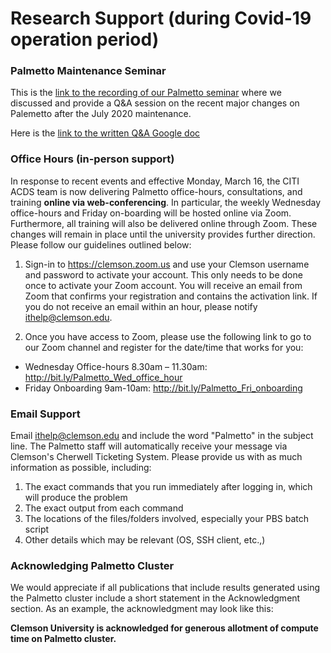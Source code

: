 # Research Support (during Covid-19 operation period)

### Palmetto Maintenance Seminar

This is the [link to the recording of our Palmetto seminar](https://clemson.zoom.us/rec/share/581wNKzX-D5LX6uU5l_NAqQeDofHaaa8g3NK_PVZy06Geob3uW-ZRe2_wEZYD8tS) 
where we discussed and provide a Q&A session on the recent major changes on Palemetto after the 
July 2020 maintenance. 

Here is the [link to the written Q&A Google doc](https://docs.google.com/document/d/1bfKIg0vK8WtLE2htL3o8uZr0JdMaQh3SCRowmTc4qg0/edit?usp=sharing)


### Office Hours (in-person support) 

In response to recent events and effective Monday, March 16, the CITI ACDS team 
is now delivering Palmetto office-hours, consultations, and training **online via 
web-conferencing**. In particular, the weekly Wednesday office-hours and Friday 
on-boarding will be hosted online via Zoom. Furthermore, all training will also 
be delivered online through Zoom. These changes will remain in place until the university provides further direction. Please follow our guidelines outlined below:

1. Sign-in to <https://clemson.zoom.us> and use your Clemson username and password to 
activate your account. This only needs to be done   once to activate your Zoom account. You 
will receive an email from Zoom that confirms your registration and contains the activation 
link. If you do not receive an email within an hour, please notify <ithelp@clemson.edu>.

2. Once you have access to Zoom, please use the following link to go to our Zoom channel and register for the date/time that works for you: 

  - Wednesday Office-hours 8.30am – 11.30am: <http://bit.ly/Palmetto_Wed_office_hour>
  - Friday Onboarding 9am-10am: <http://bit.ly/Palmetto_Fri_onboarding>

### Email Support

Email <ithelp@clemson.edu> and include the word "Palmetto" in the subject line.
The Palmetto staff will automatically receive your message via Clemson's Cherwell 
Ticketing System. Please provide us with as much information as possible, including:

1. The exact commands that you run immediately after logging in, which will 
produce the problem
2. The exact output from each command
3. The locations of the files/folders involved, especially your PBS batch script
4. Other details which may be relevant (OS, SSH client, etc.,)

### Acknowledging Palmetto Cluster

We would appreciate if all publications that include results generated using the Palmetto cluster include a short statement in the Acknowledgment section. As an example, the acknowledgment may look like this:

**Clemson University is acknowledged for generous allotment of compute time on Palmetto cluster.**
